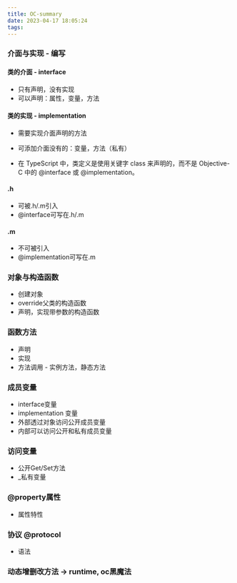 ```yaml
---
title: OC-summary
date: 2023-04-17 18:05:24
tags:
---
```

### 介面与实现 - 编写
#### 类的介面 - interface
- 只有声明，没有实现
- 可以声明：属性，变量，方法

#### 类的实现 - implementation
- 需要实现介面声明的方法
- 可添加介面没有的：变量，方法（私有）

- 在 TypeScript 中，类定义是使用关键字 class 来声明的，而不是 Objective-C 中的 @interface 或 @implementation。

#### .h
- 可被.h/.m引入
- @interface可写在.h/.m
#### .m
- 不可被引入
- @implementation可写在.m

### 对象与构造函数
- 创建对象
- override父类的构造函数
- 声明，实现带参数的构造函数

### 函数方法
- 声明
- 实现
- 方法调用 - 实例方法，静态方法

### 成员变量
- interface变量
- implementation 变量
- 外部透过对象访问公开成员变量
- 内部可以访问公开和私有成员变量

### 访问变量
- 公开Get/Set方法
- _私有变量

### @property属性
- 属性特性

### 协议 @protocol
- 语法

### 动态增删改方法 -> runtime, oc黑魔法